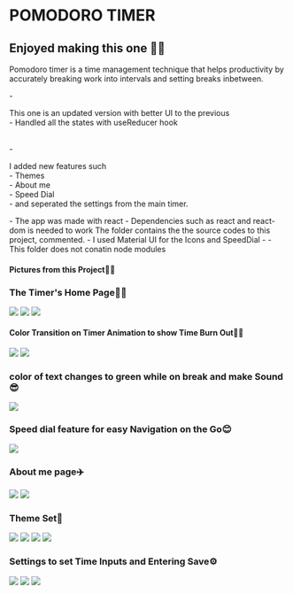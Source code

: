 # POMODORO TIMER 
<h2>Enjoyed making this one 🐱‍💻</h2>
<p>Pomodoro timer is a time management technique that helps productivity by accurately breaking work into intervals and setting breaks inbetween.</p>
- <p>This one is an updated version with better UI to the previous
  </br>
  - Handled all the states with useReducer hook
</p>
<br>
- <p>I added new features such <br/> 
-  Themes <br/>
- About me <br/>
- Speed Dial <br/>
- and seperated the settings from the main timer.
</p>
- The app was made with react
- Dependencies such as react and react-dom is needed to work
The folder contains the the source codes to this project, commented.
- I used Material UI for the Icons and SpeedDial
- - This folder does not conatin node modules

<h4>Pictures from this Project🐱‍🚀</h4>
<h3>The Timer's Home Page🐱‍👓</h3>
<img  src="./public/Screenshot (75).png"/>
<img  src="./public/Screenshot (76).png"/>
<img  src="./public/Screenshot (77).png"/>
<h4>Color Transition on Timer Animation to show Time Burn Out🐱‍🏍</h4>
<img  src="./public/Screenshot (78).png"/>
<img  src="./public/Screenshot (79).png"/>
<h3>color of text changes to green while on break and make Sound😎</h3>
<img  src="./public/Screenshot (80).png"/>
<h3>Speed dial feature for easy Navigation on the Go😊</h3>
<img  src="./public/Screenshot (81).png"/>
<h3>About me page✈️</h4>
<img  src="./public/Screenshot (82).png"/>
<img  src="./public/Screenshot (83).png"/>
<h3>Theme Set🍇</h4>
<img  src="./public/Screenshot (84).png"/>
<img  src="./public/Screenshot (88).png"/>
<img  src="./public/Screenshot (89).png"/>
<img  src="./public/Screenshot (90).png"/>
<h3>Settings to set Time Inputs and Entering Save⚙️</h3>
<img  src="./public/Screenshot (85).png"/>
<img  src="./public/Screenshot (86).png"/>
<img  src="./public/Screenshot (87).png"/>



